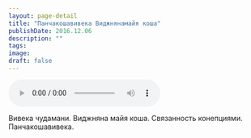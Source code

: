 ```yaml
---
layout: page-detail
title: "Панчакошавивека Виджнянамайя коша"
publishDate: 2016.12.06
description: ""
tags:
image:
draft: false
---
```


<audio title="2016.12.06 - Панчакошавивека Виджнянамайя коша.mp3" src="https://filer-api.advayta.org/v1.0/public/files/73244" controls=""></audio>

 Вивека чудамани. Виджняна майя коша. Связанность конепциями. Панчакошавивека. 

  
